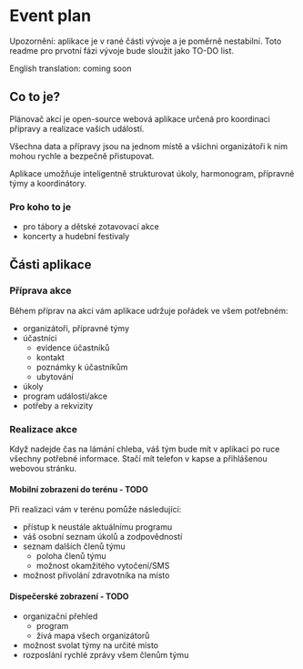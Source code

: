 # Event plan

Upozornění: aplikace je v rané části vývoje a je poměrně nestabilní. Toto readme pro prvotní fázi vývoje bude sloužit jako TO-DO list.

English translation: coming soon

## Co to je?
Plánovač akcí je open-source webová aplikace určená pro koordinaci přípravy a realizace vašich událostí. 

Všechna data a přípravy jsou na jednom místě a všichni organizátoři k nim mohou rychle a bezpečně přistupovat.

Aplikace umožňuje inteligentně strukturovat úkoly, harmonogram, přípravné týmy a koordinátory.

### Pro koho to je
- pro tábory a dětské zotavovací akce
- koncerty a hudební festivaly

## Části aplikace
### Příprava akce
Během příprav na akci vám aplikace udržuje pořádek ve všem potřebném:
- organizátoři, přípravné týmy
- účastníci
    - evidence účastníků
    - kontakt
    - poznámky k účastníkům
    - ubytování
- úkoly
- program události/akce
- potřeby a rekvizity

### Realizace akce
Když nadejde čas na lámání chleba, váš tým bude mít v aplikaci po ruce všechny potřebné informace. 
Stačí mít telefon v kapse a přihlášenou webovou stránku. 

#### Mobilní zobrazení do terénu - TODO
Při realizaci vám v terénu pomůže následující:
- přístup k neustále aktuálnímu programu
- váš osobní seznam úkolů a zodpovědností
- seznam dalších členů týmu
    - poloha členů týmu
    - možnost okamžitého vytočení/SMS
- možnost přivolání zdravotníka na místo

#### Dispečerské zobrazení - TODO
- organizační přehled
    - program
    - živá mapa všech organizátorů
- možnost svolat týmy na určité místo
- rozposlání rychlé zprávy všem členům týmu

